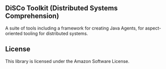 ## DiSCo Toolkit (Distributed Systems Comprehension)

A suite of tools including a framework for creating Java Agents, for aspect-oriented tooling for distributed systems.

## License

This library is licensed under the Amazon Software License.
